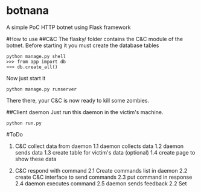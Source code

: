 # botnana
A simple PoC HTTP botnet using Flask framework

#How to use
##C&C
The flasky/ folder contains the C&C module of the botnet. Before starting it you must create the database tables

    python manage.py shell
    >>> from app import db
    >>> db.create_all()

Now just start it

    python manage.py runserver
  
There there, your C&C is now ready to kill some zombies.

##Client daemon
Just run this daemon in the victim's machine.

    python run.py

#ToDo
1. C&C collect data from daemon
    1.1 daemon collects data
    1.2 daemon sends data
    1.3 create table for victim's data (optional)
    1.4 create page to show these data

2. C&C respond with command
    2.1 Create commands list in daemon
    2.2 create C&C interface to send commands
    2.3 put command in response
    2.4 daemon executes command
    2.5 daemon sends feedback
    2.2 Set
